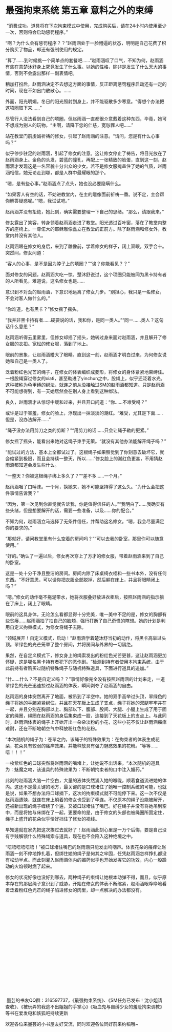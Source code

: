 # 最强拘束系统 第五章 意料之外的束缚

 “消费成功。道具将在下次拘束模式中使用，完成购买后，请在24小时内使用至少一次，否则将会启动惩罚程序。”

“啊？为什么会有惩罚程序？？”赵雨涵处于一脸懵逼的状态，明明是自己花费了积分购买了物品，却还有强制使用的规定。

“算了……到时候挑一个简单点的套餐吧……”赵雨涵叹了口气，不知为何，赵雨涵有些在意楚沐舒身上究竟发生了什么事。以她的性格，除非是发生了什么天大的事情，否则不会露出那样一副表情吧。

稍加打扮后，赵雨涵决定不去想这方面的事情，反正距离惩罚程序启动还有一定的时间，现在不如出门散散心。……

外面，阳光明媚。冬日的阳光照射到身上，并不能驱散多少寒意。“得想个办法把这项圈取下来……”

尽管行人没法看到自己的项圈，但赵雨涵一直都很介意戴着这种东西，毕竟，她可不想成为别人的玩物。“主啊，请降下您的仁慈，宽恕罪人吧……”

站在教堂门前虔诚祈祷的修女，引起了赵雨涵的注意。“请问，您是有什么心事吗？”

似乎停步驻足的赵雨涵，引起了修女的注意。这让修女停止了祷告，将目光放在了赵雨涵身上。金色的头发，碧蓝的瞳孔，再配上一张精致的脸蛋，直到这一刻，赵雨涵才发现这是一名容貌十分出众的少女。若不是修女服掩盖住了她的气质，赵雨涵相信，她无论走到哪，都是人群中最耀眼的那个。

“嗯，是有些心事。”赵雨涵点了点头，她也没必要隐瞒什么。

“如果客人有空的话，不妨进教堂内，在主的雕像面前祈祷一番。说不定，主会帮你解答疑惑呢。”“嗯，我试试吧。”

赵雨涵并没有拒绝，她此刻，确实需要整理一下自己的思绪。“那么，请跟我来。”

修女露出了笑容，转身领着赵雨涵走进了教堂。阳光透过百叶窗，落在了教堂内整齐的座椅上。一尊偌大的耶稣雕像矗立在教堂的正前方。除了赵雨涵和修女外，教堂内并没有其他人。

赵雨涵跟在修女的身后，来到了雕像前，学着修女的样子，闭上双眼，双手合十。突然间，修女问道：

“客人的心事，是不是因为脖子上的项圈？”“诶？你能看见？？”

面对修女的问题，赵雨涵大吃一惊。楚沐舒说过，这个项圈只能被同为黑卡持有者的人所看见，难道说，这名修女也是……

意识到不对劲的赵雨涵，下意识地远离了修女几步。“别担心，我只是一名修女，不会对客人做什么的。”

“你难道，也有黑卡？”修女摇了摇头。

“我并非黑卡持有者……硬要说的话，我和你，是同一类人。”“同一……类人？这句话什么意思？”

赵雨涵听得云里雾里，但修女却摇了摇头，她转过身来面对赵雨涵，并且解开了修女服的衣扣。宽松的修女服，落到了地上。

眼前的景象，让赵雨涵瞪大了眼睛。直到这一刻，赵雨涵才明白过来，为何修女说她和自己是一类人了。

泛着粉红色光芒的绳子，在修女的体表编织成菱形，将修女的身体紧紧地束缚住。一根股绳穿过修女的xiati，甚至勒进了yinchun之中，股绳上，似乎还泛着水光。这种被称为龟甲缚的绑法，就连之前从没接触过SM的赵雨涵都知道。只是赵雨涵不可能想得到，有一天她居然会在别人身上看到这种绑法。

良久，赵雨涵才从惊讶中缓和过来，并且开口问道：“你……不难受吗？”

或许是过于害羞，修女的脸上，浮现出一抹淡淡的潮红。“难受，尤其是下面……但是，没办法解开……”

“绳子没办法用剪刀之类的剪断？”“用剪刀的话……只会让绳子勒的更紧。”

修女摇了摇头，能看出来她对这绳子束手无策。“就没有其他办法能解开绳子吗？”

“能试过的方法，基本上全都试过了。这根绳子如果察觉到了你刻意去破坏它，就会缩紧到极限，而且会持续一整天，所以……”修女脸上的潮红色更甚，不用猜赵雨涵都知道会发生些什么。

“一整天？你被这根绳子绑上多久了？”“差不多……一个月。”

赵雨涵咽了口唾沫。一个月，换她来，她不可能坚持得了这么久。“为什么会把这件事情告诉我？”

“因为，第一次见到你直觉就告诉我，你是值得信任的人。”“我明白了……我确实有些头绪，但是想要解开的话，需要一些准备，以及……你的配合。”

不知为何，赵雨涵立马选择了无条件信任，并帮助这名修女。“嗯，我会尽量满足你的要求的。”

“那就好，请问教堂里有什么空着的房间吗？”“可以去我的卧室，那里你可以随意使用。”

“好的。”确认了一遍以后，修女再次穿上了方才的修女服，带着赵雨涵来到了自己的卧室。

这是一处十分干净且整洁的房间。房间内除了床桌椅衣柜和一些书本外，没有任何东西。“不好意思，可以请你把衣服全部脱掉，然后躺在床上，并且将眼睛闭上吗？”

“嗯。”修女的动作毫不拖泥带水，她将衣服叠好放进衣柜后，按照赵雨涵的指示躺在了床上，闭上了眼睛。

眼前的这具身体，无论怎么看都显得十分完美，唯一美中不足的是，修女的胸部有些贫瘠……赵雨涵拍了拍自己的脸颊，强行打断了自己奇怪的瞎想。她的计划是利用自定义拘束模式，为修女将绳子去除。

“领域展开！自定义模式，启动！”赵雨涵学着楚沐舒当初的动作，将黑卡高举过头顶。翠绿色的光芒笼罩了整个房间，并将房间与外界的一切隔绝。

果然，在自定义模式下，修女身上的绳索发出的粉红色光芒更甚，这让赵雨涵更加怀疑，这是哪名黑卡持有者犯下的恶作剧。“检测到持有者使用本拘束系统，由于此前持有者购买过随机特殊绳子与随机特殊道具，下面进行道具的追加。”

“什……什么？不是自定义吗？？”事情好像完全没有按照赵雨涵的计划来走，一道翠绿色的光芒迅速掠过赵雨涵的体表，瞬间剥夺了赵雨涵的自由。

赵雨涵的身体突然离开了地面，被吊到了半空中。她的双手高举过头顶，翠绿色的绳子将她的手腕紧紧绑住，并且在天花板上生成了支点，绳子将她的双腿牢牢并在一起，并且分别在胸部以上、胸部以下、腹部、股间、大腿、小腿上生成了用于固定的绳圈，绳圈在赵雨涵的身后集束成一股，连接到了天花板上的支点上。与此同时，赵雨涵体表的绳子上开始开出一朵朵淡粉的小花，这些小花不仅让赵雨涵瘙痒难耐，还在不断地朝空气中释放粉红色的花粉。

“本次随机的绳子为：苍翠之约，该绳子的特殊效果为：在拘束者的体表生成花朵，花朵具有较弱的瘙痒效果，并能释放具有强力魅惑效果的花粉。“等等……唔！！！”

一枚紫红色的口球突然将赵雨涵的嘴堵上，让她说不出话来。“本次随机的道具为：魅魔之吻，该道具的特殊效果为：不断朝拘束者的口中注入媚药。”

此刻的赵雨涵大脑一片空白，大量的液体突然涌入她的喉咙，顺着食道流进她的体内。这还不是最关键的地方，最关键的是口球堵住了她唯一控制系统的可能，也就是说，如果不想办法将口球摘下，这次的拘束模式就不可能停下来。这一次不仅是赵雨涵遭殃，就连在床上躺着的修女也受到了牵连。不仅原本的绳子没能被解开，还被新出现的绳子缠绕了个遍，又被口球堵住了嘴巴。好在绳子并没有将她吊到空中，而是将她与床绑在了一起，更要命的是，由于修女的头部也被绳圈所固定住，绳子上盛开的花朵似乎恰好挡住了修女的视线。

早知道就在家先把这次挨过去就好了！赵雨涵此刻心里是一万个后悔，要是自己没有手贱解锁什么特殊绳索与道具，现在也不会陷入这种绝境之中。

“唔唔唔唔唔唔！”被口球堵住嘴巴的赵雨涵只能发出呜咽声。体表花朵的瘙痒让赵雨涵一刻不停地挣扎着，但绑住她的绳子是何其之牢固，任凭赵雨涵怎样挣扎都没有松动半点。而此刻灌入赵雨涵体内的媚药似乎也开始发挥它的功效，内心一股躁动的火焰顿时燃了起来。

修女的状况好像也没好到哪去，两种绳子的束缚让她根本动弹不得，而且，似乎原本存在的那层绳子意识到了威胁，开始在修女的体表不断缩紧，赵雨涵眼睁睁地看着泛着粉红色光芒的绳子陷进修女的肉里，却一点解决的办法都没有。 

  

  

  

  

  

  

  

  

  

  

 墨芸的书友QQ群：316597737，《最强拘束系统》、《SM任务已发布！沈小姐请查收》、《被玩弄的我逃不出姐姐的手掌心》《吸血鬼与自缚少女的羞耻拘束调教》等书在爱发电和妖狐吧持续更新

欢迎各位来墨芸的小书屋友好交流，同时欢迎各位同好前来约稿哦~